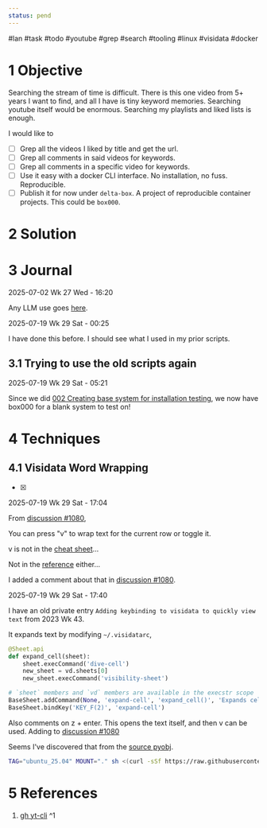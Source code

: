 ```yaml
---
status: pend
---
```


\#lan #task #todo #youtube #grep #search #tooling #linux #visidata #docker

# 1 Objective

Searching the stream of time is difficult. There is this one video from 5+ years I want to find, and all I have is tiny keyword memories. Searching youtube itself would be enormous. Searching my playlists and liked lists is enough.

I would like to

* [ ] Grep all the videos I liked by title and get the url.
* [ ] Grep all comments in said videos for keywords.
* [ ] Grep all comments in a specific video for keywords.
* [ ] Use it easy with a docker CLI interface. No installation, no fuss. Reproducible.
* [ ] Publish it for now under `delta-box`. A project of reproducible container projects. This could be `box000`.

# 2 Solution

# 3 Journal

2025-07-02 Wk 27 Wed - 16:20

Any LLM use goes [here](../../../../../llm/weekly/2025/Wk%2027%20000%20Grep%20all%20comments%20on%20videos%20I%20have%20liked%20on%20youtube.md).

2025-07-19 Wk 29 Sat - 00:25

I have done this before. I should see what I used in my prior scripts.

## 3.1 Trying to use the old scripts again

2025-07-19 Wk 29 Sat - 05:21

Since we did [002 Creating base system for installation testing](../../../linux/tasks/2025/002%20Creating%20base%20system%20for%20installation%20testing.md), we now have box000 for a blank system to test on!

# 4 Techniques

## 4.1 Visidata Word Wrapping

* [x] 

2025-07-19 Wk 29 Sat - 17:04

From [discussion #1080](https://github.com/saulpw/visidata/discussions/1080),

You can press "v" to wrap text for the current row or toggle it.

v is not in the  [cheat sheet](https://jsvine.github.io/visidata-cheat-sheet/en/)...

Not in the [reference](https://www.visidata.org/docs/columns/) either...

I added a comment about that in [discussion #1080](https://github.com/saulpw/visidata/discussions/1080).

2025-07-19 Wk 29 Sat - 17:40

I have an old private entry `Adding keybinding to visidata to quickly view text` from 2023 Wk 43.

It expands text by modifying `~/.visidatarc`,

````python
@Sheet.api
def expand_cell(sheet):
	sheet.execCommand('dive-cell')
	new_sheet = vd.sheets[0]
	new_sheet.execCommand('visibility-sheet')

# `sheet` members and `vd` members are available in the execstr scope
BaseSheet.addCommand(None, 'expand-cell', 'expand_cell()', 'Expands cell')
BaseSheet.bindKey('KEY_F(2)', 'expand-cell')
````

Also comments on z + enter. This opens the text itself, and then v can be used. Adding to [discussion #1080](https://github.com/saulpw/visidata/discussions/1080)

Seems I've discovered that from the [source pyobj](https://github.com/saulpw/visidata/blob/e9006352929ebe93ecababe884987ee885b25b8b/visidata/pyobj.py#L276).

````sh
TAG="ubuntu_25.04" MOUNT="." sh <(curl -sSf https://raw.githubusercontent.com/{my_org}/{my_repo}/refs/heads/main/box/box000_blank_system/docker_root_sh.sh)
````

# 5 References

1. [gh yt-cli](https://github.com/BishrGhalil/yt-cli) <a name="1" />^1

